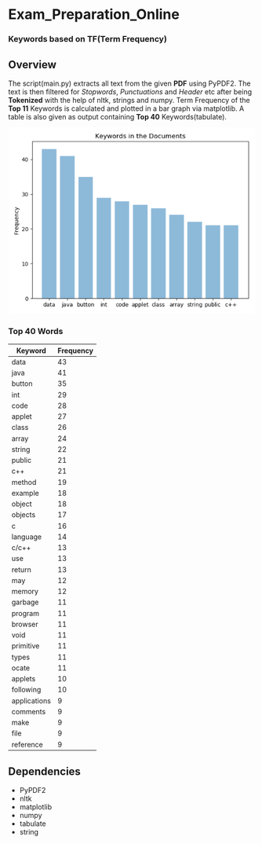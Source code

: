# Exam_Preparation_Online
### Keywords based on TF(Term Frequency)

## Overview
The script(main.py) extracts all text from the given **PDF** using PyPDF2. The text is then filtered for _Stopwords_, _Punctuations_ and _Header_
etc after being **Tokenized** with the help of nltk, strings and numpy. Term Frequency of the **Top 11** Keywords is calculated and plotted in a bar graph via matplotlib. A table 
is also given as output containing **Top 40** Keywords(tabulate).


![alt text](myplot.png "Frequncy of TOP 11 Keywords")

### Top 40 Words

|**Keyword**  | **Frequency**
|------------ | -----------
|data         |         43
|java         |         41
|button       |         35
|int          |         29
|code         |         28 
|applet       |         27
|class        |         26
|array        |         24
|string       |         22
|public       |         21
|c++          |         21
|method       |         19
|example      |         18
|object       |         18
|objects      |         17
|c            |         16
|language     |         14
|c/c++        |         13
|use          |         13
|return       |         13
|may          |         12
|memory       |         12
|garbage      |         11
|program      |         11
|browser      |         11
|void         |         11
|primitive    |         11
|types        |         11
|ocate        |         11
|applets      |         10
|following    |         10
|applications |          9
|comments     |          9
|make         |          9
|file         |          9
|reference    |          9

## Dependencies

- PyPDF2
- nltk
- matplotlib
- numpy
- tabulate
- string

